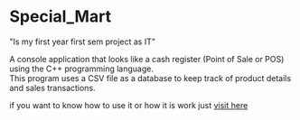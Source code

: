 # Special_Mart
"Is my first year first sem project as IT"

A console application that looks like a cash register (Point of Sale or POS) using the C++ programming language.<br/> 
This program uses a CSV file as a database to keep track of product details and sales transactions.

if you want to know how to use it or how it is work just <a href="https://sites.google.com/view/cashier-system-final-project/home">visit here</a>
